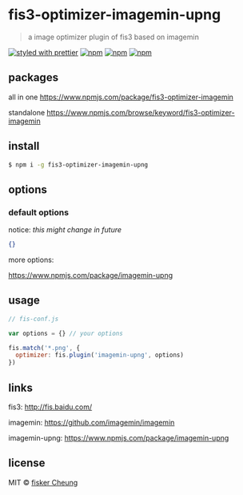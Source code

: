 # fis3-optimizer-imagemin-upng
> a image optimizer plugin of fis3 based on imagemin

[![styled with prettier](https://img.shields.io/badge/styled_with-prettier-ff69b4.svg?style=flat-square)](https://github.com/prettier/prettier)
[![npm](https://img.shields.io/npm/v/fis3-optimizer-imagemin-upng.svg?style=flat-square)](https://www.npmjs.com/package/fis3-optimizer-imagemin-upng)
[![npm](https://img.shields.io/npm/dt/fis3-optimizer-imagemin-upng.svg?style=flat-square)](https://www.npmjs.com/package/fis3-optimizer-imagemin-upng)
[![npm](https://img.shields.io/npm/dm/fis3-optimizer-imagemin-upng.svg?style=flat-square)](https://www.npmjs.com/package/fis3-optimizer-imagemin-upng)


## packages
all in one
https://www.npmjs.com/package/fis3-optimizer-imagemin

standalone
https://www.npmjs.com/browse/keyword/fis3-optimizer-imagemin

## install
```sh
$ npm i -g fis3-optimizer-imagemin-upng
```

## options

### default options

notice: *this might change in future*

```json
{}
```
more options:

https://www.npmjs.com/package/imagemin-upng


## usage

```js
// fis-conf.js

var options = {} // your options

fis.match('*.png', {
  optimizer: fis.plugin('imagemin-upng', options)
})
```

## links
fis3: http://fis.baidu.com/

imagemin: https://github.com/imagemin/imagemin

imagemin-upng: https://www.npmjs.com/package/imagemin-upng


## license
MIT © [fisker Cheung](https://github.com/fisker)
